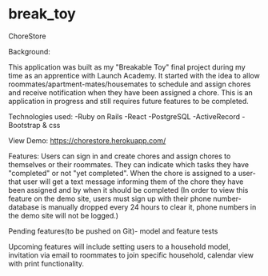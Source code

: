 # break_toy

ChoreStore

Background:

This application was built as my "Breakable Toy" final project during my time as an apprentice with Launch Academy. 
It started with the idea to allow roommates/apartment-mates/housemates to schedule and assign chores and receive
notification when they have been assigned a chore. This is an application in progress and still requires future features
to be completed.

Technologies used: -Ruby on Rails -React -PostgreSQL -ActiveRecord -Bootstrap & css

View Demo: https://chorestore.herokuapp.com/

Features: Users can sign in and create chores and assign chores to themselves or their roommates. They can indicate which tasks 
they have "completed" or not "yet completed". When the chore is assigned to a user- that user will get a text message informing
them of the chore they have been assigned and by when it should be completed (In order to view this feature on the demo site,
users must sign up with their phone number- database is manually dropped every 24 hours to clear it, phone numbers in the demo
site will not be logged.)

Pending features(to be pushed on Git)- model and feature tests

Upcoming features will include setting users to a household model, invitation via email to roommates to join specific household, 
calendar view with print functionality.

